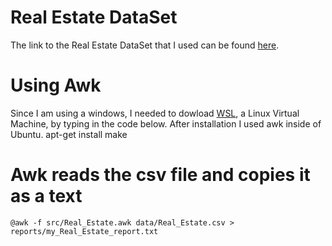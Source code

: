 # Real Estate DataSet
The link to the Real Estate DataSet that I used can be found [here](https://www.kaggle.com/arslanali4343/real-estate-dataset).

# Using Awk
Since I am using a windows, I needed to dowload [WSL](https://docs.microsoft.com/en-us/windows/wsl/install), a Linux Virtual Machine, by typing in the code below. After installation I used awk inside of Ubuntu. 
apt-get install make

# Awk reads the csv file and copies it as a text
	@awk -f src/Real_Estate.awk data/Real_Estate.csv > reports/my_Real_Estate_report.txt
